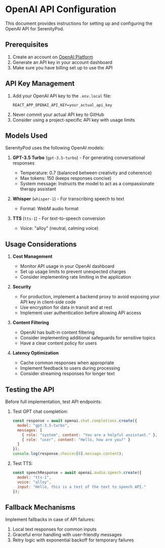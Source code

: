 # OpenAI API Configuration

This document provides instructions for setting up and configuring the OpenAI API for SerenityPod.

## Prerequisites

1. Create an account on [OpenAI Platform](https://platform.openai.com/)
2. Generate an API key in your account dashboard
3. Make sure you have billing set up to use the API

## API Key Management

1. Add your OpenAI API key to the `.env.local` file:
   ```
   REACT_APP_OPENAI_API_KEY=your_actual_api_key
   ```
2. Never commit your actual API key to GitHub
3. Consider using a project-specific API key with usage limits

## Models Used

SerenityPod uses the following OpenAI models:

1. **GPT-3.5 Turbo** (`gpt-3.5-turbo`) - For generating conversational responses
   - Temperature: 0.7 (balanced between creativity and coherence)
   - Max tokens: 150 (keeps responses concise)
   - System message: Instructs the model to act as a compassionate therapy assistant

2. **Whisper** (`whisper-1`) - For transcribing speech to text
   - Format: WebM audio format

3. **TTS** (`tts-1`) - For text-to-speech conversion
   - Voice: "alloy" (neutral, calming voice)

## Usage Considerations

1. **Cost Management**
   - Monitor API usage in your OpenAI dashboard
   - Set up usage limits to prevent unexpected charges
   - Consider implementing rate limiting in the application

2. **Security**
   - For production, implement a backend proxy to avoid exposing your API key in client-side code
   - Use encryption for data in transit and at rest
   - Implement user authentication before allowing API access

3. **Content Filtering**
   - OpenAI has built-in content filtering
   - Consider implementing additional safeguards for sensitive topics
   - Have a clear content policy for users

4. **Latency Optimization**
   - Cache common responses when appropriate
   - Implement feedback to users during processing
   - Consider streaming responses for longer text

## Testing the API

Before full implementation, test API endpoints:

1. Test GPT chat completion:
   ```javascript
   const response = await openai.chat.completions.create({
     model: "gpt-3.5-turbo",
     messages: [
       { role: "system", content: "You are a helpful assistant." },
       { role: "user", content: "Hello, how are you?" }
     ]
   });
   console.log(response.choices[0].message.content);
   ```

2. Test TTS:
   ```javascript
   const speechResponse = await openai.audio.speech.create({
     model: "tts-1",
     voice: "alloy",
     input: "Hello, this is a test of the text to speech API."
   });
   ```

## Fallback Mechanisms

Implement fallbacks in case of API failures:

1. Local text responses for common inputs
2. Graceful error handling with user-friendly messages
3. Retry logic with exponential backoff for temporary failures 